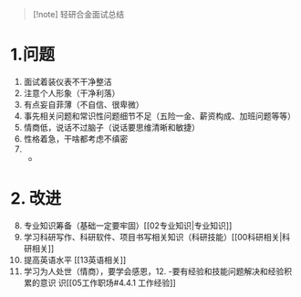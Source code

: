 > [!note] 轻研合金面试总结

# 1.问题
1. 面试着装仪表不干净整洁
2. 注意个人形象（干净利落）
3. 有点妄自菲薄（不自信、很卑微）
4. 事先相关问题和常识性问题细节不足（五险一金、薪资构成、加班问题等等）
5. 情商低，说话不过脑子（说话要思维清晰和敏捷）
6. 性格着急，干啥都考虑不缜密
7. -
# 2. 改进
8. 专业知识筹备（基础一定要牢固）[[02专业知识|专业知识]]
9. 学习科研写作、科研软件、项目书写相关知识（科研技能）[[00科研相关|科研相关]]
10. 提高英语水平 [[13英语相关]]
11. 学习为人处世（情商），要学会感恩，12. -要有经验和技能问题解决和经验积累的意识 识[[05工作职场#4.4.1 工作经验]]
